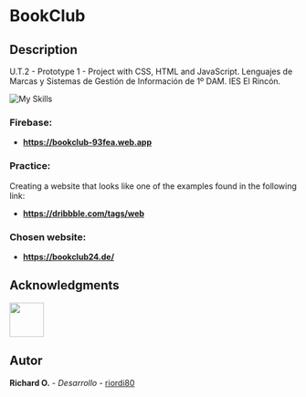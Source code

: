 # BookClub

## Description
U.T.2 - Prototype 1 - Project with CSS, HTML and JavaScript.
Lenguajes de Marcas y Sistemas de Gestión de Información de 1º DAM. IES El Rincón.

![My Skills](https://skillicons.dev/icons?i=js,html,css)

### Firebase:

* **https://bookclub-93fea.web.app**


### Practice:
Creating a website that looks like one of the examples found in the following link:

* **https://dribbble.com/tags/web**


### Chosen website:

* **https://bookclub24.de/**


## Acknowledgments
[<img src="https://github.com/tcrurav.png" width="60px;"/><br /></a></sub>](https://github.com/tcrurav)


## Autor
**Richard O.** - *Desarrollo* - [riordi80](https://github.com/riordi80)

